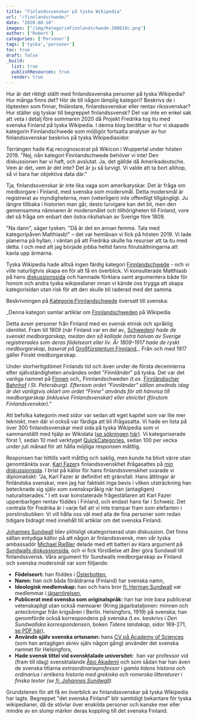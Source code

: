```yaml
---
title: "Finlandssvenskar på tyska Wikipedia"
url: "/finnlandschwede/"
date: "2020-08-18"
images: ["/img/KategorieFinnlandschwede-200818c.png"]
author: ['Robert']
categories: ['Personer']
tags: ['tyska','personer']
toc: true
draft: false
_build:
  list: true
  publishResources: true
  render: true
---
```


Hur är det riktigt ställt med finlandssvenska personer på tyska Wikipedia? Hur många finns det? Hör de till någon lämplig kategori? Beskrivs de i löptexten som finnar, finländare, finlandssvenskar eller rentav rikssvenskar? Hur ställer sig tyskar till begreppet finlandssvensk? Det var inte en enkel sak att veta i detalj före sommaren 2020 då Projekt Fredrika tog itu med svenska Finland på tyska Wikipedia. I denna blog berättar vi hur vi skapade kategorin Finnlandschwede som möjligör fortsatta analyser av hur finlandssvenskar beskrivs på tyska Wikipediasidor.

Terrängen hade Kaj recognoscerat på Wikicon i Wuppertal under hösten 2019. "Nej, nån kategori Finnlandschwede behöver vi inte! Den diskussionen har vi haft, och avslutat. Ja, det gällde då Amerikadeutsche. Vem är det, vem är det inte? Det är ju så lurvigt. Vi valde att ta bort allihop, så vi bara har objektiva data där."

Tja, finlandssvenskar är inte lika vaga som amerikatyskar. Det är fråga om medborgare i Finland, med svenska som modersmål. Detta modersmål är registrerat av myndigheterna, men (veterligen) inte offentligt tillgängligt. Ju längre tillbaka i historien man går, desto lurvigare kan det bli, men den gemensamma nämnaren är modersmålet och tillhörigheten till Finland, vore det så fråga om enbart den östra rikshalvan av Sverige före 1809.

"Na dann", säger tysken. "Då är det en annan femma. Tala med kategoripåven Matthiasb!" – det var hemläxan vi fick på hösten 2019. Vi lade planerna på hyllan, i väntan på att Fredrika skulle ha resurser att ta itu med detta. I och med att jag började jobba heltid fanns förutsättningarna att kavla upp ärmarna.

Tyska Wikipedia hade alltså ingen färdig kategori [Finnlandschwede](https://de.wikipedia.org/wiki/Kategorie:Finnlandschwede) - och vi ville naturligtvis skapa en för att få en överblick. Vi konsulterade Matthiasb på hans [diskussionssida](https://de.wikipedia.org/wiki/Benutzer_Diskussion:Matthiasb#Ethnische_Kategorisierung_f%C3%BCr_Finnlandschweden) och hamnade förklara samt argumentera både för honom och andra tyska wikipedianer innan vi kände oss trygga att skapa kategorisidan utan risk för att den skulle bli raderad med det samma.

Beskrivningen på [Kategorie:Finnlandschwede](https://de.wikipedia.org/wiki/Kategorie:Finnlandschwede) översatt till svenska: 

_Denna kategori samlar artiklar om [Finnlandschweden](https://de.wikipedia.org/wiki/Finnlandschweden) på Wikipedia  
  
Detta avser personer från Finland med en svensk etnisk och språklig identitet. Fram till 1809 (när Finland var en del av_ [Schweden](https://de.wikipedia.org/wiki/Schweden)_) hade de svenskt medborgarskap, medan den så kallade östra halvan av Sverige registrerades som deras födelseort eller liv. År 1809–1917 hade de ryskt medborgarskap, baserat på_ [Großfürstentum Finnland](https://de.wikipedia.org/wiki/Gro%C3%9Ff%C3%BCrstentum_Finnland)_. Från och med 1917 gäller Finskt medborgarskap.  
  
Under storhertigdömet Finlands tid och även under de första decennierna efter självständigheten användes ordet ”_Finnländer_” på tyska. Det var det vanliga namnet på [Finnen](https://de.wikipedia.org/wiki/Finnen) och_ Finnlandschweden _(t.ex._ [Finnländischer Bahnhof](https://de.wikipedia.org/wiki/Finnischer_Bahnhof) _i St. Petersburg). Eftersom ordet "_Finnländer_" sällan används idag är det vanligtvis oklart om ordet "_Finne_" används för att hänvisa till medborgarskap (inklusive Finlandsvenskar) eller etnicitet (förutom Finlandsvenskar)."_

Att befolka kategorin med sidor var sedan att eget kapitel som var lite mer tekniskt, men där vi också var färdiga att bli ifrågasatta. Vi hade en lista på över 300 finlandssvenskar med sida på tyska Wikipedia som vi sammanställt med hjälp av Wikidata ([se sökningen](https://w.wiki/ZmJ) [](https://w.wiki/Znj) [här](https://w.wiki/ZmJ)). Vi kategoriserade först 1, sedan 10 med verktyget [QuickCategories](https://quickcategories.toolforge.org/), sedan 100 per vecka under juli månad för att hålla möjliga responsen måttlig.

Responsen har hittills varit måttlig och saklig, men kunde ha blivit värre utan genomtänkta svar. [Karl Fazer](https://de.wikipedia.org/wiki/Karl_Fazer)s finlandssvenskhet ifrågasattes på [min diskussionsida](https://de.wikipedia.org/wiki/Benutzer_Diskussion:Robertsilen). I brist på källor för hans finlandssvenskhet svarade vi diplomatiskt: “Ja, Karl Fazer är definitivt ett gränsfall. Hans ättlingar är finländska svenskar, men jag har faktiskt inga bevis i vilken utsträckning han betecknade sig själv som svenskspråkig när han (antagligen) naturaliserades.” I ett svar konstaterade frågeställaren att Karl Fazer uppenbarligen rentav föddes i Finland, och endast hans far i Schweiz. Det centrala för Fredrika är i varje fall att vi inte trampar fram som elefanten i porslinsbutiken: Vi vill hålla oss väl med alla de fina personer som redan tidigare bidragit med innehåll till artiklar om det svenska Finland. 

[Johannes Sundwall](https://de.wikipedia.org/wiki/Johannes_Sundwall) blev plötsligt okategoriserad utan diskussion. Det finns sällan entydiga källor på att någon är finlandssvensk, men vår tyska ambassadör [Michael Rießler](https://de.wikipedia.org/wiki/Benutzer:Rie%C3%9Fler) delade med ett batteri av klara argument på [Sundwalls diskussionsida](https://de.wikipedia.org/wiki/Diskussion:Johannes_Sundwall), och vi fick förståelse att åter göra Sundwall till finlandssvensk. Våra argument för Sundwalls medborgarskap av Finland och svenska modersmål var som följande: 

*   **Födelseort:** han föddes i [Österbotten](https://de.wikipedia.org/wiki/%C3%96sterbotten),
*   **Namn:** han och båda föräldrarna (Finland) har svenska namn,
*   **Ideologisk medlemskap:** han och hans bror [fi: Herman Sundwall](https://fi.wikipedia.org/wiki/Herman_Sundwall) var medlemmar i [jägarrörelsen](https://de.wikipedia.org/wiki/Finnische_J%C3%A4ger),
*   **Publicerat med svenska som originalspråk:** han har inte bara publicerat vetenskapligt utan också memoarer (Kring jägarbataljonen: minnen och anteckningar från krigsåren i Berlin. Helsingfors, 1919) på svenska; han genomförde också korrespondens på svenska (t.ex. beskrivs i _Den Sundwallska korrespondensen_, boken _Tidens landskap_, sidor 169-271, [se PDF här](http://www.diva-portal.se/smash/get/diva2:1329311/FULLTEXT01.pdf)),
*   **Använde själv svenska ortsnamn:** hans [CV på Academy of Sciences](http://www.bbaw.de/die-akademie/akademiegeschichte/mitglieder-historisch/alphabetische-sortierung?altmitglied_id=2720) (som han antagligen skrev själv någon gång) använder det svenska namnet för Helsingfors,
*   **Hade svensk tittel vid svensktalade universitet:**  han var professor vid (fram till idag) svensktalande [Åbo Akademi](https://de.wikipedia.org/wiki/%C3%85bo_Akademi) och som sådan har han även de svenska titlarna _extraordinarieprofessor i gamla tidens historia och ordinarius i antikens historia med grekiska och romerska litteraturer i finska texter (se_ [_fi: Johannes Sundwall_](https://fi.wikipedia.org/wiki/Johannes_Sundwall)_)._

Grundstenen för att få en överblick av finlandssvenskar på tyska Wikipedia har lagts. Begreppet "det svenska Finland" blir samtidigt bekantare för tyska wikipedianer, då de stövlar över enskilda personer och kanske mer eller mindre av en slump märker deras koppling till det svenska Finland.